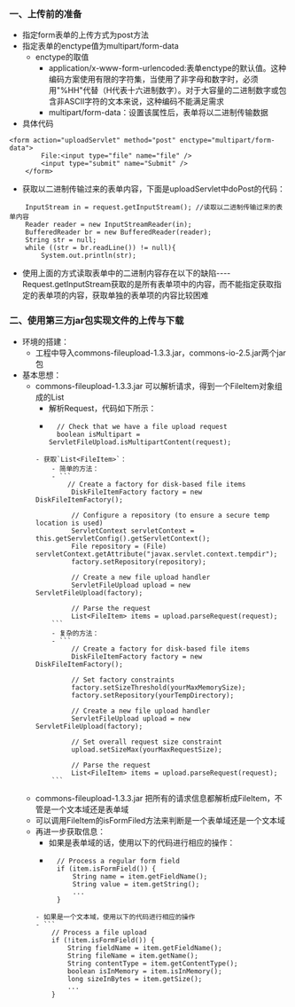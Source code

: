 ### 一、上传前的准备
- 指定form表单的上传方式为post方法
- 指定表单的enctype值为multipart/form-data
    - enctype的取值
        - application/x-www-form-urlencoded:表单enctype的默认值。这种编码方案使用有限的字符集，当使用了非字母和数字时，必须用"%HH"代替（H代表十六进制数字）。对于大容量的二进制数字或包含非ASCII字符的文本来说，这种编码不能满足需求
        - multipart/form-data：设置该属性后，表单将以二进制传输数据
- 具体代码
```
<form action="uploadServlet" method="post" enctype="multipart/form-data">
        File:<input type="file" name="file" />
        <input type="submit" name="Submit" />
    </form>
```
- 获取以二进制传输过来的表单内容，下面是uploadServlet中doPost的代码：
```
    InputStream in = request.getInputStream(); //读取以二进制传输过来的表单内容
	Reader reader = new InputStreamReader(in);
	BufferedReader br = new BufferedReader(reader);
	String str = null;
	while ((str = br.readLine()) != null){
		System.out.println(str);
``` 
- 使用上面的方式读取表单中的二进制内容存在以下的缺陷----Request.getInputStream获取的是所有表单项中的内容，而不能指定获取指定的表单项的内容，获取单独的表单项的内容比较困难

### 二、使用第三方jar包实现文件的上传与下载
- 环境的搭建：
    - 工程中导入commons-fileupload-1.3.3.jar，commons-io-2.5.jar两个jar包
- 基本思想：
    - commons-fileupload-1.3.3.jar 可以解析请求，得到一个FileItem对象组成的List
       - 解析Request，代码如下所示：
       - ```
           // Check that we have a file upload request
           boolean isMultipart = ServletFileUpload.isMultipartContent(request);       
       ``` 
       - 获取`List<FileItem>`：
           - 简单的方法：
           - ```
               // Create a factory for disk-based file items
				DiskFileItemFactory factory = new DiskFileItemFactory();
				
				// Configure a repository (to ensure a secure temp location is used)
				ServletContext servletContext = this.getServletConfig().getServletContext();
				File repository = (File) servletContext.getAttribute("javax.servlet.context.tempdir");
				factory.setRepository(repository);
				
				// Create a new file upload handler
				ServletFileUpload upload = new ServletFileUpload(factory);
				
				// Parse the request
				List<FileItem> items = upload.parseRequest(request);
           ```
           - 复杂的方法：
           - ```
                // Create a factory for disk-based file items
				DiskFileItemFactory factory = new DiskFileItemFactory();
				
				// Set factory constraints
				factory.setSizeThreshold(yourMaxMemorySize);
				factory.setRepository(yourTempDirectory);
				
				// Create a new file upload handler
				ServletFileUpload upload = new ServletFileUpload(factory);
				
				// Set overall request size constraint
				upload.setSizeMax(yourMaxRequestSize);
				
				// Parse the request
				List<FileItem> items = upload.parseRequest(request);
           ```
    - commons-fileupload-1.3.3.jar 把所有的请求信息都解析成FileItem，不管是一个文本域还是表单域
    - 可以调用FileItem的isFormFiled方法来判断是一个表单域还是一个文本域
    - 再进一步获取信息：
        - 如果是表单域的话，使用以下的代码进行相应的操作：
        - ```
            // Process a regular form field
			if (item.isFormField()) {
			    String name = item.getFieldName();
			    String value = item.getString();
			    ...
			}
        ```
        - 如果是一个文本域，使用以下的代码进行相应的操作
        - ```
            // Process a file upload
			if (!item.isFormField()) {
			    String fieldName = item.getFieldName();
			    String fileName = item.getName();
			    String contentType = item.getContentType();
			    boolean isInMemory = item.isInMemory();
			    long sizeInBytes = item.getSize();
			    ...
			}
		 ```
